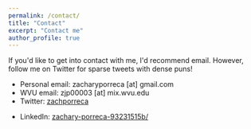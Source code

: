 ```yaml
---
permalink: /contact/
title: "Contact"
excerpt: "Contact me"
author_profile: true
---
```

If you'd like to get into contact with me, I'd recommend email. However, follow me on Twitter for sparse tweets with dense puns!

* Personal email: zacharyporreca [at] gmail.com
* WVU email: zjp00003 [at] mix.wvu.edu
* Twitter: [zachporreca](http://twitter.com/Jzachporreca)
<!--* Google Scholar: [author:geiger-r-stuart](https://scholar.google.com/citations?user=MW1djIkAAAAJ&hl=en&oi=sra)-->
* LinkedIn: [zachary-porreca-93231515b/](https://www.linkedin.com/in/zachary-porreca-93231515b/)
